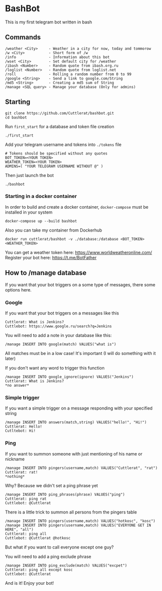 # BashBot

This is my first telegram bot written in bash

## Commands

```
/weather <City>     - Weather in a city for now, today and tommorow
/w <City>           - Short form of /w
/info               - Information about this bot  
/wset <City>        - Set default city for /weather
/ibash <Number>     - Random quote from ibash.org.ru
/loglist <Number>   - Random quote from loglist.net
/roll               - Rolling a random number from 0 to 99
/google <String>    - Send a link to google.com/String 
/md5 <String>       - Creating a md5 sum of String 
/manage <SQL query> - Manage your database (Only for admins)
```

## Starting

```
git clone https://github.com/Cuttlerat/bashbot.git
cd bashbot
```

Run `first_start` for a database and token file creation 

```
./first_start
```

Add your telegram username and tokens into `./tokens` file
```
# Tokens should be specified without any quotes
BOT_TOKEN=<YOUR TOKEN>
WEATHER_TOKEN=<YOUR TOKEN>
ADMINS=( "YOUR TELEGRAM USERNAME WITHOUT @" )
```

Then just launch the bot

```
./bashbot
```

### Starting in a docker container

In order to build and create a docker container, `docker-compose` must be installed in your system

```
docker-compose up --build bashbot 
```

Also you can take my container from Dockerhub

```
docker run cuttlerat/bashbot -v ./database:/database <BOT_TOKEN> <WEATHER_TOKEN>
```

You can get a weather token here: https://www.worldweatheronline.com/ <br>
Register your bot here: https://t.me/BotFather

## How to /manage database

If you want that your bot triggers on a some type of messages, there some options here.

### Google

If you want that your bot triggers on a messages like this
```
Cuttlerat: What is Jenkins?
Cuttlebot: https://www.google.ru/search?q=Jenkins
```

You will need to add a note in your database like this:

```
/manage INSERT INTO google(match) VALUES("what is")
```

All matches must be in a low case! It's important (I will do something with it later)

If you don't want any word to trigger this function

```
/manage INSERT INTO google_ignore(ignore) VALUES("Jenkins")
Cuttlerat: What is Jenkins?
*no answer*
```

### Simple trigger

If you want a simple trigger on a message responding with your specified string

```
/manage INSERT INTO answers(match,string) VALUES("hello!", "Hi!")
Cuttlerat: Hello!
Cutltebot: Hi!
```

### Ping

If you want to summon someone with just mentioning of his name or nickname

```
/manage INSERT INTO pingers(username,match) VALUES("Cuttlerat", "rat")
Cuttlerat: rat!
*nothing*
```

Why? Because we didn't set a ping phrase yet

```
/manage INSERT INTO ping_phrases(phrase) VALUES("ping")
Cuttlerat: ping rat
Cuttlebot: @Cuttlerat
```

There is a little trick to summon all persons from the pingers table

```
/manage INSERT INTO pingers(username,match) VALUES("hotkosc", "kosc")
/manage INSERT INTO pingers(username,match) VALUES("EVERYONE GET IN HERE", "all")
Cuttlerat: ping all
Cuttlebot: @Cuttlerat @hotkosc
```

But what if you want to call everyone except one guy?

You will need to add a ping exclude phrase

```
/manage INSERT INTO ping_exclude(match) VALUES("excpet")
Cuttlerat: ping all except kosc
Cuttlebot: @Cuttlerat
```

And is it! Enjoy your bot!
